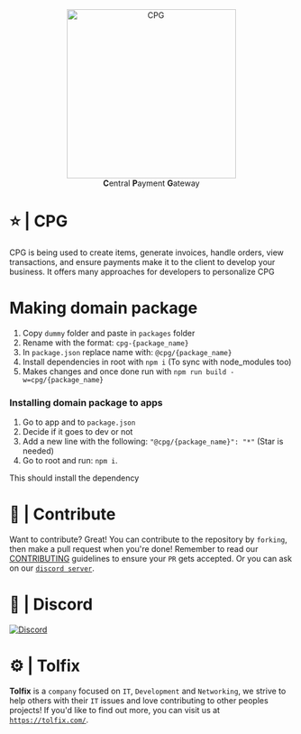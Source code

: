 <div class="margin: 0 auto;" align="center">
  <img width="300" src="https://cdn.tolfix.com/cpg/logo.png" alt="CPG" />
  <br/>
  <strong>C</strong>entral <strong>P</strong>ayment <strong>G</strong>ateway
</div>

# ⭐ | CPG

CPG is being used to create items, generate invoices, handle orders, view transactions, and ensure payments make it to the client to develop your business. It offers many approaches for developers to personalize CPG

# Making domain package

1. Copy `dummy` folder and paste in `packages` folder
2. Rename with the format: `cpg-{package_name}`
3. In `package.json` replace name with: `@cpg/{package_name}`
4. Install dependencies in root with `npm i` (To sync with node_modules too)
5. Makes changes and once done run with `npm run build -w=cpg/{package_name}`

### Installing domain package to apps

1. Go to app and to `package.json`
2. Decide if it goes to dev or not
3. Add a new line with the following: `"@cpg/{package_name}": "*"` (Star is needed)
4. Go to root and run: `npm i`.

This should install the dependency

# 📢 | Contribute

Want to contribute? Great!
You can contribute to the repository by `forking`, then make a pull request when you're done!
Remember to read our [CONTRIBUTING](https://github.com/Tolfix/cpg/blob/master/CONTRIBUTING.md) guidelines to ensure your `PR` gets accepted.
Or you can ask on our [`discord server`](https://discord.tolfix.com).

# 🔮 | Discord

[![Discord](https://discord.com/api/guilds/833438897484595230/widget.png?style=banner4)](https://discord.tolfix.com)

# ⚙ | Tolfix

**Tolfix** is a `company` focused on `IT`, `Development` and `Networking`,
we strive to help others with their `IT` issues and love contributing to other peoples projects!
If you'd like to find out more, you can visit us at [`https://tolfix.com/`](https://tolfix.com/).
